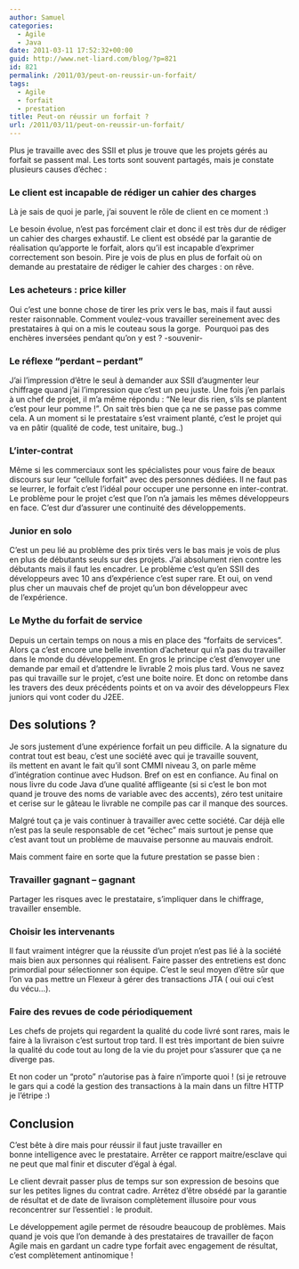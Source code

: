 ```yaml
---
author: Samuel
categories:
  - Agile
  - Java
date: 2011-03-11 17:52:32+00:00
guid: http://www.net-liard.com/blog/?p=821
id: 821
permalink: /2011/03/peut-on-reussir-un-forfait/
tags:
  - Agile
  - forfait
  - prestation
title: Peut-on réussir un forfait ?
url: /2011/03/11/peut-on-reussir-un-forfait/
---
```


Plus je travaille avec des SSII et plus je trouve que les projets gérés au forfait se passent mal. Les torts sont souvent partagés, mais je constate plusieurs causes d&#8217;échec :

### Le client est incapable de rédiger un cahier des charges

Là je sais de quoi je parle, j&#8217;ai souvent le rôle de client en ce moment <img src="http://www.apptom.fr/wp-includes/images/smilies/simple-smile.png" alt=":)" class="wp-smiley" style="height: 1em; max-height: 1em;" />

Le besoin évolue, n&#8217;est pas forcément clair et donc il est très dur de rédiger un cahier des charges exhaustif. Le client est obsédé par la garantie de réalisation qu&#8217;apporte le forfait, alors qu&#8217;il est incapable d&#8217;exprimer correctement son besoin. Pire je vois de plus en plus de forfait où on demande au prestataire de rédiger le cahier des charges : on rêve.

### Les acheteurs : price killer

Oui c&#8217;est une bonne chose de tirer les prix vers le bas, mais il faut aussi rester raisonnable. Comment voulez-vous travailler sereinement avec des prestataires à qui on a mis le couteau sous la gorge.  Pourquoi pas des enchères inversées pendant qu&#8217;on y est ? -souvenir-

### Le réflexe &#8220;perdant &#8211; perdant&#8221;

J&#8217;ai l&#8217;impression d&#8217;être le seul à demander aux SSII d&#8217;augmenter leur chiffrage quand j&#8217;ai l&#8217;impression que c&#8217;est un peu juste. Une fois j&#8217;en parlais à un chef de projet, il m&#8217;a même répondu : &#8220;Ne leur dis rien, s&#8217;ils se plantent c&#8217;est pour leur pomme !&#8221;. On sait très bien que ça ne se passe pas comme cela. A un moment si le prestataire s&#8217;est vraiment planté, c&#8217;est le projet qui va en pâtir (qualité de code, test unitaire, bug..)

### L&#8217;inter-contrat

Même si les commerciaux sont les spécialistes pour vous faire de beaux discours sur leur &#8220;cellule forfait&#8221; avec des personnes dédiées. Il ne faut pas se leurrer, le forfait c&#8217;est l&#8217;idéal pour occuper une personne en inter-contrat. Le problème pour le projet c&#8217;est que l&#8217;on n&#8217;a jamais les mêmes développeurs en face. C&#8217;est dur d&#8217;assurer une continuité des développements.

### Junior en solo

C&#8217;est un peu lié au problème des prix tirés vers le bas mais je vois de plus en plus de débutants seuls sur des projets. J&#8217;ai absolument rien contre les débutants mais il faut les encadrer. Le problème c&#8217;est qu&#8217;en SSII des développeurs avec 10 ans d&#8217;expérience c&#8217;est super rare. Et oui, on vend plus cher un mauvais chef de projet qu&#8217;un bon développeur avec de l&#8217;expérience.

### Le Mythe du forfait de service

Depuis un certain temps on nous a mis en place des &#8220;forfaits de services&#8221;. Alors ça c&#8217;est encore une belle invention d&#8217;acheteur qui n&#8217;a pas du travailler dans le monde du développement. En gros le principe c&#8217;est d&#8217;envoyer une demande par email et d&#8217;attendre le livrable 2 mois plus tard. Vous ne savez pas qui travaille sur le projet, c&#8217;est une boite noire. Et donc on retombe dans les travers des deux précédents points et on va avoir des développeurs Flex juniors qui vont coder du J2EE.

## Des solutions ?

Je sors justement d&#8217;une expérience forfait un peu difficile. A la signature du contrat tout est beau, c&#8217;est une société avec qui je travaille souvent, ils mettent en avant le fait qu&#8217;il sont CMMI niveau 3, on parle même d&#8217;intégration continue avec Hudson. Bref on est en confiance. Au final on nous livre du code Java d&#8217;une qualité affligeante (si si c&#8217;est le bon mot quand je trouve des noms de variable avec des accents), zéro test unitaire et cerise sur le gâteau le livrable ne compile pas car il manque des sources.

Malgré tout ça je vais continuer à travailler avec cette société. Car déjà elle n&#8217;est pas la seule responsable de cet &#8220;échec&#8221; mais surtout je pense que c&#8217;est avant tout un problème de mauvaise personne au mauvais endroit.

Mais comment faire en sorte que la future prestation se passe bien :

### Travailler gagnant &#8211; gagnant

Partager les risques avec le prestataire, s&#8217;impliquer dans le chiffrage, travailler ensemble.

### Choisir les intervenants

Il faut vraiment intégrer que la réussite d&#8217;un projet n&#8217;est pas lié à la société mais bien aux personnes qui réalisent. Faire passer des entretiens est donc primordial pour sélectionner son équipe. C&#8217;est le seul moyen d&#8217;être sûr que l&#8217;on va pas mettre un Flexeur à gérer des transactions JTA ( oui oui c&#8217;est du vécu&#8230;).

### Faire des revues de code périodiquement

Les chefs de projets qui regardent la qualité du code livré sont rares, mais le faire à la livraison c&#8217;est surtout trop tard. Il est très important de bien suivre la qualité du code tout au long de la vie du projet pour s&#8217;assurer que ça ne diverge pas.

Et non coder un &#8220;proto&#8221; n&#8217;autorise pas à faire n&#8217;importe quoi ! (si je retrouve le gars qui a codé la gestion des transactions à la main dans un filtre HTTP je l&#8217;étripe <img src="http://www.apptom.fr/wp-includes/images/smilies/simple-smile.png" alt=":)" class="wp-smiley" style="height: 1em; max-height: 1em;" />

## Conclusion

C&#8217;est bête à dire mais pour réussir il faut juste travailler en bonne intelligence avec le prestataire. Arrêter ce rapport maitre/esclave qui ne peut que mal finir et discuter d&#8217;égal à égal.

Le client devrait passer plus de temps sur son expression de besoins que sur les petites lignes du contrat cadre. Arrêtez d&#8217;être obsédé par la garantie de résultat et de date de livraison complètement illusoire pour vous reconcentrer sur l&#8217;essentiel : le produit.

Le développement agile permet de résoudre beaucoup de problèmes. Mais quand je vois que l&#8217;on demande à des prestataires de travailler de façon Agile mais en gardant un cadre type forfait avec engagement de résultat, c&#8217;est complètement antinomique !
